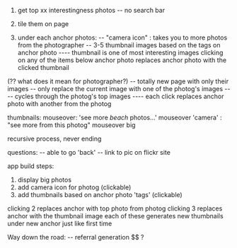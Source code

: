 1. get top xx interestingness photos
-- no search bar

2. tile them on page

3. under each anchor photos:
-- "camera icon" : takes you to more photos from the photographer
-- 3-5 thumbnail images based on the tags on anchor photo
---- thumbnail is one of most interesting images
clicking on any of the items below anchor photo replaces anchor photo with the clicked thumbnail

(?? what does it mean for photographer?)
-- totally new page with only their images
-- only replace the current image with one of the photog's images
---- cycles through the photog's top images
---- each click replaces anchor photo with another from the photog

thumbnails:
mouseover: 'see more *beach* photos...'
mouseover 'camera' : "see more from this photog"
mouseover big


recursive process, never ending

questions:
-- able to go 'back'
-- link to pic on flickr site


app build steps:
1. display big photos
2. add camera icon for photog (clickable)
3. add thumbnails based on anchor photo 'tags' (clickable)

clicking 2 replaces anchor with top photo from photog
clicking 3 replaces anchor with the thumbnail image
each of these generates new thumbnails under new anchor just like first time



Way down the road:
-- referral generation $$ ?
